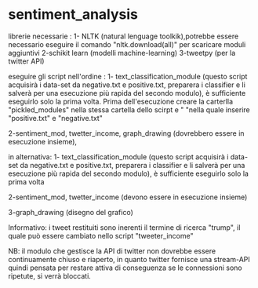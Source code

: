 # sentiment_analysis
librerie necessarie :
1- NLTK (natural lenguage toolkik),potrebbe essere necessario eseguire il comando "nltk.download(all)" per scaricare moduli aggiuntivi
2-schikit learn (modelli machine-learning)
3-tweetpy (per la twitter API)

eseguire gli script nell'ordine :
1- text_classification_module (questo script acquisirà i data-set da negative.txt e positive.txt, preparera i classifier e li salverà per una esecuzione più rapida del secondo modulo), è sufficiente eseguirlo solo la prima volta. Prima dell'esecuzione creare la carterlla "pickled_modules" nella stessa cartella dello scirpt e " "nella quale inserire "positive.txt" e "negative.txt"

2-sentiment_mod, twetter_income, graph_drawing (dovrebbero essere in esecuzione insieme), 

in alternativa:
1- text_classification_module (questo script acquisirà i data-set da negative.txt e positive.txt, preparera i classifier e li salverà per una                   esecuzione più rapida del secondo modulo), è sufficiente eseguirlo solo la prima volta

2-sentiment_mod, twetter_income (devono essere in esecuzione insieme) 

3-graph_drawing (disegno del grafico)

Informativo:
i tweet restituiti sono inerenti il termine di ricerca "trump", il quale può essere cambiato nello script  "tweeter_income"

NB: il modulo che gestisce la API di twitter non dovrebbe essere continuamente chiuso e riaperto, in quanto twitter fornisce una stream-API quindi pensata per restare attiva di conseguenza se le connessioni sono ripetute, si verrà bloccati.

